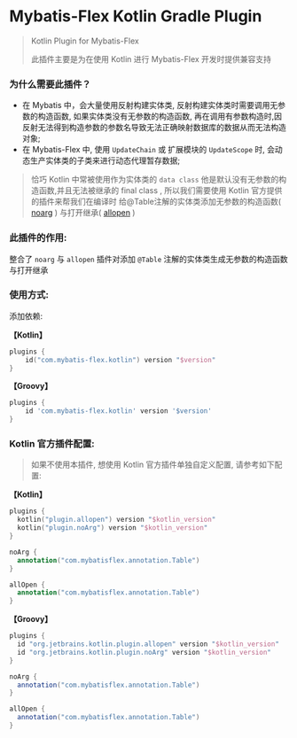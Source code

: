 # Mybatis-Flex Kotlin Gradle Plugin

> Kotlin Plugin for Mybatis-Flex
>
> 此插件主要是为在使用 Kotlin 进行 Mybatis-Flex 开发时提供兼容支持

### 为什么需要此插件？

* 在 Mybatis 中，会大量使用反射构建实体类, 反射构建实体类时需要调用无参数的构造函数,
  如果实体类没有无参数的构造函数, 再在调用有参数构造时,因反射无法得到构造参数的参数名导致无法正确映射数据库的数据从而无法构造对象;
* 在 Mybatis-Flex 中, 使用 `UpdateChain` 或 扩展模块的 `UpdateScope` 时, 会动态生产实体类的子类来进行动态代理暂存数据;

> 恰巧 Kotlin 中常被使用作为实体类的 `data class` 他是默认没有无参数的构造函数,并且无法被继承的 final class ,
> 所以我们需要使用 Kotlin 官方提供的插件来帮我们在编译时
> 给@Table注解的实体类添加无参数的构造函数( [noarg](https://kotlinlang.org/docs/no-arg-plugin.html) )
> 与打开继承( [allopen](https://kotlinlang.org/docs/all-open-plugin.html) )

### 此插件的作用:

整合了 `noarg` 与 `allopen` 插件对添加 `@Table` 注解的实体类生成无参数的构造函数与打开继承

### 使用方式:

添加依赖:

**【Kotlin】**

```kotlin
plugins {
    id("com.mybatis-flex.kotlin") version "$version"
}
```

**【Groovy】**

```groovy
plugins {
    id 'com.mybatis-flex.kotlin' version '$version'
}
```

### Kotlin 官方插件配置:

> 如果不使用本插件, 想使用 Kotlin 官方插件单独自定义配置, 请参考如下配置:

**【Kotlin】**

```kotlin
plugins {
  kotlin("plugin.allopen") version "$kotlin_version"
  kotlin("plugin.noArg") version "$kotlin_version"
}

noArg {
  annotation("com.mybatisflex.annotation.Table")
}

allOpen {
  annotation("com.mybatisflex.annotation.Table")
}
```

**【Groovy】**

```groovy
plugins {
  id "org.jetbrains.kotlin.plugin.allopen" version "$kotlin_version"
  id "org.jetbrains.kotlin.plugin.noArg" version "$kotlin_version"
}

noArg {
  annotation("com.mybatisflex.annotation.Table")
}

allOpen {
  annotation("com.mybatisflex.annotation.Table")
}
```

